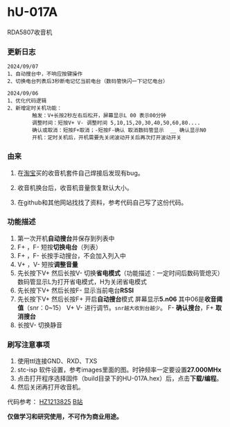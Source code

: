 # hU-017A

RDA5807收音机

### 更新日志

    2024/09/07
    1、自动搜台中，不响应按键操作
    2、切换电台列表后3秒断电记忆当前电台（数码管快闪一下记忆电台）

    2024/09/06
    1、优化代码逻辑
    2、新增定时关机功能：
    		触发：V+长按2秒左右后松开，屏幕显示L 00 表示00分钟
            调整时间：短按V+ V- 调整时间 5,10,15,20,30,40,50,60,80....
            确认或取消：短按F+取消；-短按F-确认 取消数码管显示  __ 确认显示N0
            开机：定时关机后，开机需要先关闭波动开关后再次打开波动开关

### 由来

1. 在[淘宝](https://detail.tmall.com/item.htm?id=701902156484)买的收音机套件自己焊接后发现有bug。

2. 收音机换台后，收音机音量恢复默认大小。

3. 在github和其他网站找找了资料，参考代码自己写了这份代码。

### 功能描述

1. 第一次开机**自动搜台**并保存到列表中
2. F+ ，F- 短按**切换电台**（列表）
3. F+ ，F- 长按手动搜台，不会加入列入中
4. V+ ，V- 短按**调整音量**
5. 先长按下V+ 然后长按V- 切换**省电模式**（功能描述：一定时间后数码管熄灭） 数码管显示L为打开省电模式，H为关闭省电模式
6. 先长按下V+ 然后长按F- 显示当前电台**RSSI**
7. 先长按下V+ 然后长按F+ 开启**自动搜台**模式 屏幕显示**5.n06** 其中06是**收音阈值**（snr：0~15） V+ V-
   进行调节。`snr越大收到台越少`。 F- **确认搜台**，F+ **取消搜台**
8. 长按V- 切换静音

### 刷写注意事项

1. 使用ttl连接GND、RXD、TXS
2. stc-isp 软件设置，参考images里面的图。时钟频率一定要设置**27.000MHx**
3. 点击打开程序选择固件（build目录下的HU-017A.hex）后，点击**下载/编程**。
4. 然后关闭再打开收音机。

代码参考：
[HZ1213825](https://github.com/HZ1213825/HAL_STM32F4_RDA5807M)
[B站](https://www.bilibili.com/video/BV1Mb411e7re)

**仅做学习和研究使用，不可作为商业用途。**
